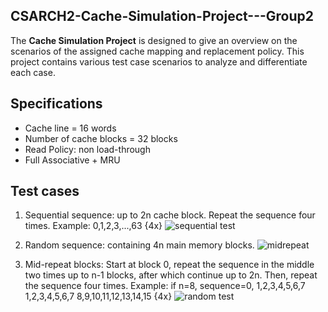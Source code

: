 ## CSARCH2-Cache-Simulation-Project---Group2
 The **Cache Simulation Project** is designed to give an overview on the scenarios of the assigned cache mapping and replacement policy. This project contains various test case scenarios to analyze and differentiate each case.
 
 ## Specifications
 * Cache line = 16 words
 * Number of cache blocks = 32 blocks
 * Read Policy: non load-through
 * Full Associative + MRU
 
 ## Test cases
 1. Sequential sequence: up to 2n cache block. Repeat the sequence four times. Example: 0,1,2,3,...,63 {4x}
    ![sequential test](https://github.com/user-attachments/assets/4ec7b81e-8d78-4d0c-8688-446e21ced7d4)
 
 2. Random sequence: containing 4n main memory blocks.
    ![midrepeat](https://github.com/user-attachments/assets/b3dcaefc-306a-44da-b579-bc831f7a2047)
 
 3. Mid-repeat blocks: Start at block 0, repeat the sequence in the middle two times up to n-1 blocks, after
   which continue up to 2n. Then, repeat the sequence four times. Example: if n=8, sequence=0, 1,2,3,4,5,6,7
   1,2,3,4,5,6,7 8,9,10,11,12,13,14,15 {4x}
   ![random test](https://github.com/user-attachments/assets/1d42da82-5afa-4ae1-947f-9ed0d6947059)
